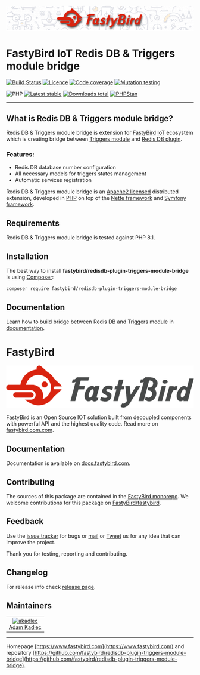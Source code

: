 <p align="center">
	<img src="https://github.com/fastybird/.github/blob/main/assets/repo_title.png?raw=true" alt="FastyBird"/>
</p>

# FastyBird IoT Redis DB & Triggers module bridge

[![Build Status](https://img.shields.io/github/actions/workflow/status/FastyBird/redisdb-plugin-triggers-module-bridge/ci.yaml?style=flat-square)](https://github.com/FastyBird/redisdb-plugin-triggers-module-bridge/actions)
[![Licence](https://img.shields.io/github/license/FastyBird/redisdb-plugin-triggers-module-bridge?style=flat-square)](https://github.com/FastyBird/redisdb-plugin-triggers-module-bridge/blob/main/LICENSE.md)
[![Code coverage](https://img.shields.io/coverallsCoverage/github/FastyBird/redisdb-plugin-triggers-module-bridge?style=flat-square)](https://coveralls.io/r/FastyBird/redisdb-plugin-triggers-module-bridge)
[![Mutation testing](https://img.shields.io/endpoint?style=flat-square&url=https%3A%2F%2Fbadge-api.stryker-mutator.io%2Fgithub.com%2FFastyBird%2Fredisdb-plugin-triggers-module-bridge%2Fmain)](https://dashboard.stryker-mutator.io/reports/github.com/FastyBird/redisdb-plugin-triggers-module-bridge/main)

![PHP](https://badgen.net/packagist/php/FastyBird/redisdb-plugin-triggers-module-bridge?cache=300&style=flat-square)
[![Latest stable](https://badgen.net/packagist/v/FastyBird/redisdb-plugin-triggers-module-bridge/latest?cache=300&style=flat-square)](https://packagist.org/packages/FastyBird/redisdb-plugin-triggers-module-bridge)
[![Downloads total](https://badgen.net/packagist/dt/FastyBird/redisdb-plugin-triggers-module-bridge?cache=300&style=flat-square)](https://packagist.org/packages/FastyBird/redisdb-plugin-triggers-module-bridge)
[![PHPStan](https://img.shields.io/badge/PHPStan-enabled-brightgreen.svg?style=flat-square)](https://github.com/phpstan/phpstan)

***

## What is Redis DB & Triggers module bridge?

Redis DB & Triggers module bridge is extension for [FastyBird](https://www.fastybird.com) [IoT](https://en.wikipedia.org/wiki/Internet_of_things) ecosystem
which is creating bridge between [Triggers module](https://github.com/FastyBird/triggers-module) and [Redis DB plugin](https://github.com/FastyBird/redisdb-plugin).

### Features:

- Redis DB database number configuration
- All necessary models for triggers states management
- Automatic services registration

Redis DB & Triggers module bridge is an [Apache2 licensed](http://www.apache.org/licenses/LICENSE-2.0) distributed extension, developed
in [PHP](https://www.php.net) on top of the [Nette framework](https://nette.org) and [Symfony framework](https://symfony.com).

## Requirements

Redis DB & Triggers module bridge is tested against PHP 8.1.

## Installation

The best way to install **fastybird/redisdb-plugin-triggers-module-bridge** is using [Composer](http://getcomposer.org/):

```sh
composer require fastybird/redisdb-plugin-triggers-module-bridge
```

## Documentation

Learn how to build bridge between Redis DB and Triggers module
in [documentation](https://github.com/FastyBird/redisdb-plugin-triggers-module-bridge/blob/main/docs/index.md).

# FastyBird

<p align="center">
	<img src="https://github.com/fastybird/.github/blob/main/assets/fastybird_row.svg?raw=true" alt="FastyBird"/>
</p>

FastyBird is an Open Source IOT solution built from decoupled components with powerful API and the highest quality code. Read more on [fastybird.com.com](https://www.fastybird.com).

## Documentation

Documentation is available on [docs.fastybird.com](https://docs.fastybird.com).

## Contributing

The sources of this package are contained in the [FastyBird monorepo](https://github.com/FastyBird/fastybird). We welcome contributions for this package on [FastyBird/fastybird](https://github.com/FastyBird/).

## Feedback

Use the [issue tracker](https://github.com/FastyBird/fastybird/issues) for bugs
or [mail](mailto:code@fastybird.com) or [Tweet](https://twitter.com/fastybird) us for any idea that can improve the
project.

Thank you for testing, reporting and contributing.

## Changelog

For release info check [release page](https://github.com/FastyBird/fastybird/releases).

## Maintainers

<table>
	<tbody>
		<tr>
			<td align="center">
				<a href="https://github.com/akadlec">
					<img alt="akadlec" width="80" height="80" src="https://avatars3.githubusercontent.com/u/1866672?s=460&amp;v=4" />
				</a>
				<br>
				<a href="https://github.com/akadlec">Adam Kadlec</a>
			</td>
		</tr>
	</tbody>
</table>

***
Homepage [https://www.fastybird.com](https://www.fastybird.com) and
repository [https://github.com/fastybird/redisdb-plugin-triggers-module-bridge](https://github.com/fastybird/redisdb-plugin-triggers-module-bridge).
